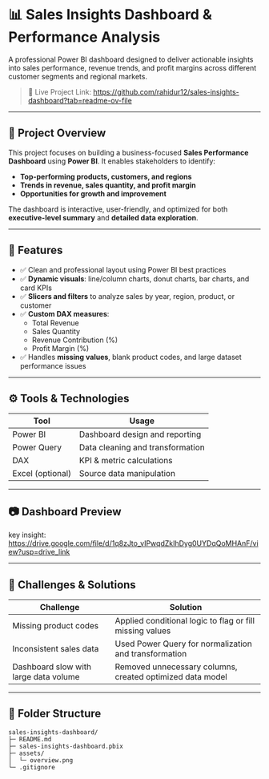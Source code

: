 # 📊 Sales Insights Dashboard & Performance Analysis

A professional Power BI dashboard designed to deliver actionable insights into sales performance, revenue trends, and profit margins across different customer segments and regional markets.

> 📌 Live Project Link: https://github.com/rahidur12/sales-insights-dashboard?tab=readme-ov-file 

---

## 🧠 Project Overview

This project focuses on building a business-focused **Sales Performance Dashboard** using **Power BI**. It enables stakeholders to identify:
- **Top-performing products, customers, and regions**
- **Trends in revenue, sales quantity, and profit margin**
- **Opportunities for growth and improvement**

The dashboard is interactive, user-friendly, and optimized for both **executive-level summary** and **detailed data exploration**.

---

## 🚀 Features

- ✅ Clean and professional layout using Power BI best practices
- ✅ **Dynamic visuals**: line/column charts, donut charts, bar charts, and card KPIs
- ✅ **Slicers and filters** to analyze sales by year, region, product, or customer
- ✅ **Custom DAX measures**:
  - Total Revenue
  - Sales Quantity
  - Revenue Contribution (%)
  - Profit Margin (%)
- ✅ Handles **missing values**, blank product codes, and large dataset performance issues

---

## ⚙️ Tools & Technologies

| Tool           | Usage                            |
|----------------|----------------------------------|
| Power BI       | Dashboard design and reporting   |
| Power Query    | Data cleaning and transformation |
| DAX            | KPI & metric calculations        |
| Excel (optional) | Source data manipulation       |

---

## 📷 Dashboard Preview


key insight: https://drive.google.com/file/d/1q8zJto_vIPwqdZkIhDyg0UYDqQoMHAnF/view?usp=drive_link

---

## 🧩 Challenges & Solutions

| Challenge                                | Solution                                                   |
|-----------------------------------------|-------------------------------------------------------------|
| Missing product codes                   | Applied conditional logic to flag or fill missing values    |
| Inconsistent sales data                 | Used Power Query for normalization and transformation       |
| Dashboard slow with large data volume   | Removed unnecessary columns, created optimized data model   |

---

## 📁 Folder Structure

```text
sales-insights-dashboard/
├─ README.md
├─ sales‑insights-dashboard.pbix
├─ assets/
│  └─ overview.png
└─ .gitignore
